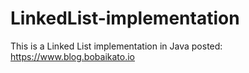 # LinkedList-implementation
This is a Linked List implementation in Java posted: https://www.blog.bobaikato.io
